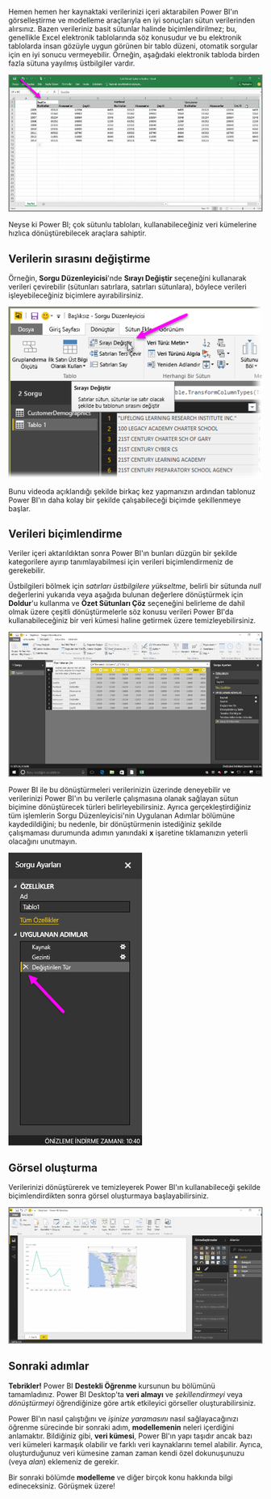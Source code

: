 Hemen hemen her kaynaktaki verilerinizi içeri aktarabilen Power BI'ın görselleştirme ve modelleme araçlarıyla en iyi sonuçları sütun verilerinden alırsınız. Bazen verileriniz basit sütunlar halinde biçimlendirilmez; bu, genellikle Excel elektronik tablolarında söz konusudur ve bu elektronik tablolarda insan gözüyle uygun görünen bir tablo düzeni, otomatik sorgular için en iyi sonucu vermeyebilir. Örneğin, aşağıdaki elektronik tabloda birden fazla sütuna yayılmış üstbilgiler vardır.

![](media/1-5-cleaning-irregular-data/1-5_1.png)

Neyse ki Power BI; çok sütunlu tabloları, kullanabileceğiniz veri kümelerine hızlıca dönüştürebilecek araçlara sahiptir.

## <a name="transpose-data"></a>Verilerin sırasını değiştirme
Örneğin, **Sorgu Düzenleyicisi**'nde **Sırayı Değiştir** seçeneğini kullanarak verileri çevirebilir (sütunları satırlara, satırları sütunlara), böylece verileri işleyebileceğiniz biçimlere ayırabilirsiniz.

![](media/1-5-cleaning-irregular-data/1-5_2.png)

Bunu videoda açıklandığı şekilde birkaç kez yapmanızın ardından tablonuz Power BI'ın daha kolay bir şekilde çalışabileceği biçimde şekillenmeye başlar.

## <a name="format-data"></a>Verileri biçimlendirme
Veriler içeri aktarıldıktan sonra Power BI'ın bunları düzgün bir şekilde kategorilere ayırıp tanımlayabilmesi için verileri biçimlendirmeniz de gerekebilir.

Üstbilgileri bölmek için *satırları üstbilgilere yükseltme*, belirli bir sütunda *null* değerlerini yukarıda veya aşağıda bulunan değerlere dönüştürmek için **Doldur**'u kullanma ve **Özet Sütunları Çöz** seçeneğini belirleme de dahil olmak üzere çeşitli dönüştürmelerle söz konusu verileri Power BI'da kullanabileceğiniz bir veri kümesi haline getirmek üzere temizleyebilirsiniz.

![](media/1-5-cleaning-irregular-data/1-5_3.png)

Power BI ile bu dönüştürmeleri verilerinizin üzerinde deneyebilir ve verilerinizi Power BI'ın bu verilerle çalışmasına olanak sağlayan sütun biçimine dönüştürecek türleri belirleyebilirsiniz. Ayrıca gerçekleştirdiğiniz tüm işlemlerin Sorgu Düzenleyicisi'nin Uygulanan Adımlar bölümüne kaydedildiğini; bu nedenle, bir dönüştürmenin istediğiniz şekilde çalışmaması durumunda adımın yanındaki **x** işaretine tıklamanızın yeterli olacağını unutmayın.

![](media/1-5-cleaning-irregular-data/1-5_5.png)

## <a name="create-visuals"></a>Görsel oluşturma
Verilerinizi dönüştürerek ve temizleyerek Power BI'ın kullanabileceği şekilde biçimlendirdikten sonra görsel oluşturmaya başlayabilirsiniz.

![](media/1-5-cleaning-irregular-data/1-5_4.png)

## <a name="next-steps"></a>Sonraki adımlar
**Tebrikler!** Power BI **Destekli Öğrenme** kursunun bu bölümünü tamamladınız. Power BI Desktop'ta **veri almayı** ve *şekillendirmeyi* veya *dönüştürmeyi* öğrendiğinize göre artık etkileyici görseller oluşturabilirsiniz.

Power BI'ın nasıl çalıştığını ve *işinize yaramasını* nasıl sağlayacağınızı öğrenme sürecinde bir sonraki adım, **modellemenin** neleri içerdiğini anlamaktır. Bildiğiniz gibi, **veri kümesi**, Power BI'ın yapı taşıdır ancak bazı veri kümeleri karmaşık olabilir ve farklı veri kaynaklarını temel alabilir. Ayrıca, oluşturduğunuz veri kümesine zaman zaman kendi özel dokunuşunuzu (veya *alan*) eklemeniz de gerekir.

Bir sonraki bölümde **modelleme** ve diğer birçok konu hakkında bilgi edineceksiniz. Görüşmek üzere!

